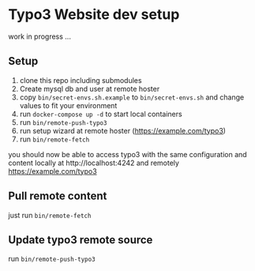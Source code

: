 # Typo3 Website dev setup

work in progress ...

## Setup

1. clone this repo including submodules
1. Create mysql db and user at remote hoster
1. copy `bin/secret-envs.sh.example` to `bin/secret-envs.sh` and change values to fit your environment
1. run `docker-compose up -d` to start local containers
1. run `bin/remote-push-typo3`
1. run setup wizard at remote hoster (https://example.com/typo3)
1. run `bin/remote-fetch`

you should now be able to access typo3 with the same configuration and content locally at http://localhost:4242 and remotely https://example.com/typo3

## Pull remote content

just run `bin/remote-fetch`

## Update typo3 remote source

run `bin/remote-push-typo3`
